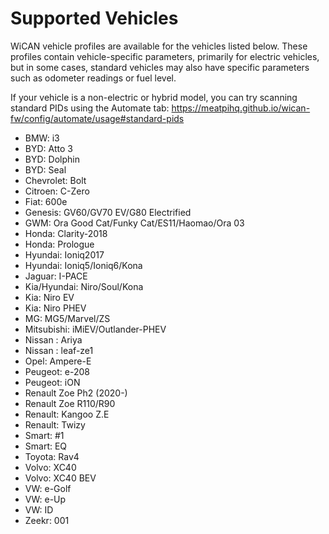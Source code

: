<!--

================================================================
THIS FILE WAS GENERATED! DO NOT UPDATE OR YOUR CHANGES ARE LOST!
================================================================

-->
# Supported Vehicles
WiCAN vehicle profiles are available for the vehicles listed below. These profiles contain vehicle-specific parameters, primarily for electric vehicles, but in some cases, standard vehicles may also have specific parameters such as odometer readings or fuel level.

If your vehicle is a non-electric or hybrid model, you can try scanning standard PIDs using the Automate tab:
https://meatpihq.github.io/wican-fw/config/automate/usage#standard-pids
- BMW: i3
- BYD: Atto 3
- BYD: Dolphin
- BYD: Seal
- Chevrolet: Bolt
- Citroen: C-Zero
- Fiat: 600e
- Genesis: GV60/GV70 EV/G80 Electrified
- GWM: Ora Good Cat/Funky Cat/ES11/Haomao/Ora 03
- Honda: Clarity-2018
- Honda: Prologue
- Hyundai: Ioniq2017
- Hyundai: Ioniq5/Ioniq6/Kona
- Jaguar: I-PACE
- Kia/Hyundai: Niro/Soul/Kona
- Kia: Niro EV
- Kia: Niro PHEV
- MG: MG5/Marvel/ZS
- Mitsubishi: iMiEV/Outlander-PHEV
- Nissan : Ariya
- Nissan : leaf-ze1
- Opel: Ampere-E
- Peugeot: e-208
- Peugeot: iON
- Renault Zoe Ph2 (2020-)
- Renault Zoe R110/R90
- Renault: Kangoo Z.E
- Renault: Twizy
- Smart: #1
- Smart: EQ
- Toyota: Rav4
- Volvo: XC40
- Volvo: XC40 BEV
- VW: e-Golf
- VW: e-Up
- VW: ID
- Zeekr: 001
